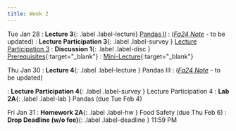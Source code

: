 ```yaml
---
title: Week 2
---
```



Tue Jan 28
: **Lecture 3**{: .label .label-lecture} [Pandas II](lecture/lec03)
    : ([*Fa24 Note*](https://ds100.org/course-notes/pandas_2/pandas_2.html) - to be updated)
: **Lecture Participation 3**{: .label .label-survey } [Lecture Participation 3](https://app.sli.do/event/jhdFsqLRJWt3UnKdfQpqn8)
: **Discussion 1**{: .label .label-disc } [Prerequisites](https://drive.google.com/file/d/1X4ZN38e0QnNdvyFq6KUPj1ecCAZn_XT5/view?usp=sharing){:target="_blank"}
    : [Mini-Lecture](https://www.youtube.com/watch?v=qXR-x19KT5w&list=PLQCcNQgUcDfplNp0itu2QqVjoDE9u5iow){:target="_blank"}


Thu Jan 30
: **Lecture 4**{: .label .label-lecture } Pandas III
    : ([*Fa24 Note*](https://ds100.org/course-notes/pandas_3/pandas_3.html) - to be updated)

: **Lecture Participation 4**{: .label .label-survey } Lecture Participation 4
: **Lab 2A**{: .label .label-lab } Pandas (due Tue Feb 4)
<!-- : **Exam Prep 1**{: .label .label-examprep } Pandas -->


Fri Jan 31
: **Homework 2A**{: .label .label-hw } Food Safety (due Thu Feb 6)
: **Drop Deadline (w/o fee)**{: .label .label-deadline } 11:59 PM